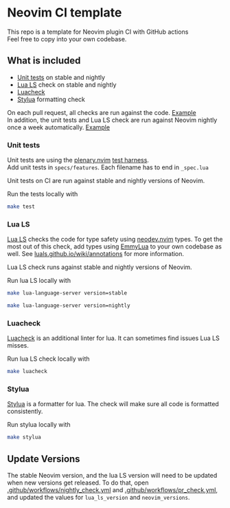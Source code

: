 # Neovim CI template

This repo is a template for Neovim plugin CI with GitHub actions  
Feel free to copy into your own codebase.

## What is included

-   [Unit tests](#unit-tests) on stable and nightly
-   [Lua LS](#lua-ls) check on stable and nightly
-   [Luacheck](#luacheck)
-   [Stylua](#stylua) formatting check

On each pull request, all checks are run against the code. [Example](https://github.com/lukas-reineke/ci-template.nvim/actions/runs/6377488495)  
In addition, the unit tests and Lua LS check are run against Neovim nightly once
a week automatically. [Example](https://github.com/lukas-reineke/ci-template.nvim/actions/runs/6377432095)

### Unit tests

Unit tests are using the [plenary.nvim](https://github.com/nvim-lua/plenary.nvim) [test harness](https://github.com/nvim-lua/plenary.nvim#plenarytest_harness).  
Add unit tests in `specs/features`. Each filename has to end in `_spec.lua`

Unit tests on CI are run against stable and nightly versions of Neovim.

Run the tests locally with

```bash
make test
```

### Lua LS

[Lua LS](https://luals.github.io/) checks the code for type safety using [neodev.nvim](https://github.com/folke/neodev.nvim) types.
To get the most out of this check, add types using [EmmyLua](https://emmylua.github.io/annotation.html) to your own codebase as well. See [luals.github.io/wiki/annotations](https://luals.github.io/wiki/annotations) for more information.

Lua LS check runs against stable and nightly versions of Neovim.

Run lua LS locally with

```bash
make lua-language-server version=stable

make lua-language-server version=nightly
```

### Luacheck

[Luacheck](https://github.com/mpeterv/luacheck) is an additional linter for lua. It can sometimes find issues Lua LS misses.

Run lua LS check locally with

```bash
make luacheck
```

### Stylua

[Stylua](https://github.com/JohnnyMorganz/StyLua) is a formatter for lua. The
check will make sure all code is formatted consistently.

Run stylua locally with

```bash
make stylua
```

## Update Versions

The stable Neovim version, and the lua LS version will need to be updated when
new versions get released.
To do that, open [.github/workflows/nightly_check.yml](https://github.com/lukas-reineke/ci-template.nvim/blob/main/.github/workflows/nightly_check.yml) and [.github/workflows/pr_check.yml](https://github.com/lukas-reineke/ci-template.nvim/blob/main/.github/workflows/pr_check.yml), and updated the values for `lua_ls_version` and `neovim_versions`.

